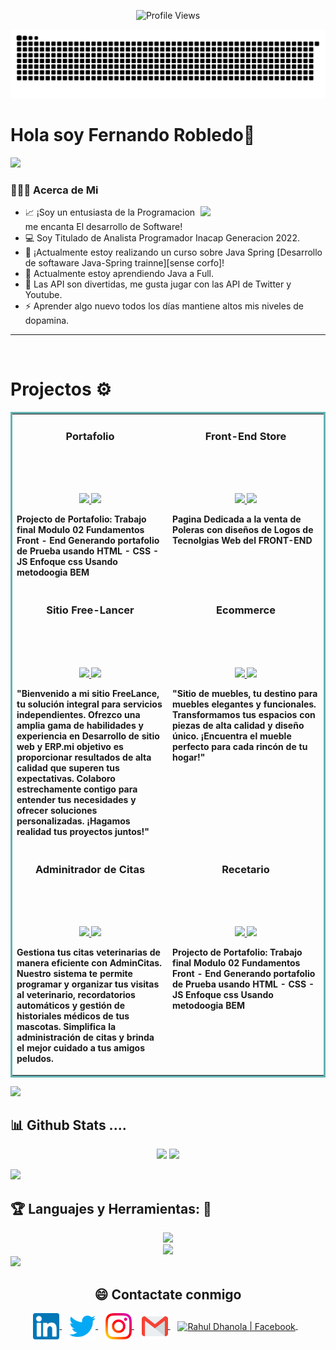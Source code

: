 
<p align = "center">
	<img src = "https://komarev.com/ghpvc/?username=10kartik&style=plastic&color=blueviolet" alt = "Profile Views"/>
</p>
<p align = "center">
	<img src = "https://github.com/7oSkaaa/7oSkaaa/blob/output/github-contribution-grid-snake.svg?" alt = "Snake Game"/>
</p>


# Hola soy Fernando Robledo👋

![](https://github.com/halfrost/halfrost/blob/master/icons/header_.png)

### 👨🏻‍💻 Acerca de Mi

<img align='right' src='https://user-images.githubusercontent.com/5713670/87202985-820dcb80-c2b6-11ea-9f56-7ec461c497c3.gif' width='200"'>

- 📈 ¡Soy un entusiasta de la Programacion me encanta El desarrollo de Software!
- 💻 Soy Titulado de Analista Programador Inacap Generacion 2022.
- 🔭 ¡Actualmente estoy realizando un curso sobre Java Spring [Desarrollo de softaware Java-Spring trainne][sense corfo]!
- 🌱 Actualmente estoy aprendiendo Java a Full.
- 🥅 Las API son divertidas, me gusta jugar con las API de Twitter y Youtube.
- ⚡ Aprender algo nuevo todos los días mantiene altos mis niveles de dopamina.

---

<br>

# Projectos ⚙️
<!-- <h1 align="center">Projects</h1> -->
<table bordercolor="#66b2b2">
  
  <tr>
    <td width="50%" valign="top">
      <h3 align="center">Portafolio</h3>
        <br />
        <a target="_blank" href="https://frobledod1981.github.io/Portafolio/">
        </a>
        <br />
        <p align="center">
          <br>
  <a href="https://github.com/frobledod1981/Portafolio?tab=readme-ov-file" target="_blank">
    <img src="https://img.shields.io/static/v1?label=|&message=REPO&color=f&style=plastic&logo=github&logo-color=white"/>
  </a>  
  <a href="https://frobledod1981.github.io/Portafolio/" target="_blank">
    <img src="https://img.shields.io/static/v1?label=|&message=WEBSITE&color=cdf998&style=plastic&logo=wordpress&logo-color=white"/>
  </a>
      </p>
        <p><strong>Projecto de Portafolio: Trabajo final Modulo 02 Fundamentos Front - End Generando portafolio de Prueba usando HTML - CSS - JS Enfoque css Usando metodoogia BEM</p>
    </td>
    <td width="50%" valign="top">
      <h3 align="center">Front-End Store</h3>
        <br />
        <a target="_blank" href="https://frobledod1981.github.io/Portafolio/">
        </a>
        <br />
        <p align="center">
          <br>
  <a href="#" target="_blank">
    <img src="https://img.shields.io/static/v1?label=|&message=REPO&color=f&style=plastic&logo=github&logo-color=white"/>
  </a>  
  <a href="https://market-dev-prueba.netlify.app/" target="_blank">
    <img src="https://img.shields.io/static/v1?label=|&message=WEBSITE&color=cdf998&style=plastic&logo=wordpress&logo-color=white"/>
  </a>
      </p>
        <p><strong>Pagina Dedicada a la venta de Poleras con diseños de Logos de Tecnolgias Web del FRONT-END</p>
    </td>
  </tr>
  
  <tr>
    <td width="50%" valign="top">
      <h3 align="center">Sitio Free-Lancer</h3>
        <br />
        <a target="_blank" href="https://frobledod1981.github.io/Portafolio/">
        </a>
        <br />
        <p align="center">
          <br>
  <a href="#" target="_blank">
    <img src="https://img.shields.io/static/v1?label=|&message=REPO&color=f&style=plastic&logo=github&logo-color=white"/>
  </a>  
  <a href="https://freelancer-fernando.netlify.app/" target="_blank">
    <img src="https://img.shields.io/static/v1?label=|&message=WEBSITE&color=cdf998&style=plastic&logo=wordpress&logo-color=white"/>
  </a>
      </p>
        <p><strong>"Bienvenido a mi sitio FreeLance, tu solución integral para servicios independientes. Ofrezco una amplia gama de habilidades y experiencia en Desarrollo de sitio web y ERP.mi objetivo es proporcionar resultados de alta calidad que superen tus expectativas. Colaboro estrechamente contigo para entender tus necesidades y ofrecer soluciones personalizadas. ¡Hagamos realidad tus proyectos juntos!"</p>
    </td>
    <td width="50%" valign="top">
      <h3 align="center">Ecommerce</h3>
        <br />
        <a target="_blank" href="https://frobledod1981.github.io/Portafolio/">
        </a>
        <br />
        <p align="center">
          <br>
  <a href="https://github.com/frobledod1981/muebles" target="_blank">
    <img src="https://img.shields.io/static/v1?label=|&message=REPO&color=f&style=plastic&logo=github&logo-color=white"/>
  </a>  
  <a href="https://freelancer-fernando.netlify.app/" target="_blank">
    <img src="https://img.shields.io/static/v1?label=|&message=WEBSITE&color=cdf998&style=plastic&logo=wordpress&logo-color=white"/>
  </a>
      </p>
        <p><strong>"Sitio de muebles, tu destino para muebles elegantes y funcionales. Transformamos tus espacios con piezas de alta calidad y diseño único. ¡Encuentra el mueble perfecto para cada rincón de tu hogar!"</p>
    </td>
  </tr>
  
   <tr>
    <td width="50%" valign="top">
      <h3 align="center">Adminitrador de Citas</h3>
        <br />
        <a target="_blank" href="https://frobledod1981.github.io/Portafolio/">
        </a>
        <br />
        <p align="center">
          <br>
  <a href="https://github.com/frobledod1981/administradorcitas" target="_blank">
    <img src="https://img.shields.io/static/v1?label=|&message=REPO&color=f&style=plastic&logo=github&logo-color=white"/>
  </a>  
  <a href="https://adminidorcitas.netlify.app/" target="_blank">
    <img src="https://img.shields.io/static/v1?label=|&message=WEBSITE&color=cdf998&style=plastic&logo=wordpress&logo-color=white"/>
  </a>
      </p>
        <p><strong>Gestiona tus citas veterinarias de manera eficiente con AdminCitas. Nuestro sistema te permite programar y organizar tus visitas al veterinario, recordatorios automáticos y gestión de historiales médicos de tus mascotas. Simplifica la administración de citas y brinda el mejor cuidado a tus amigos peludos.</p>
    </td>
    <td width="50%" valign="top">
      <h3 align="center">Recetario</h3>
        <br />
        <a target="_blank" href="https://frobledod1981.github.io/Portafolio/">
        </a>
        <br />
        <p align="center">
          <br>
  <a href="#" target="_blank">
    <img src="https://img.shields.io/static/v1?label=|&message=REPO&color=f&style=plastic&logo=github&logo-color=white"/>
  </a>  
  <a href="https://recetarioss.netlify.app/" target="_blank">
    <img src="https://img.shields.io/static/v1?label=|&message=WEBSITE&color=cdf998&style=plastic&logo=wordpress&logo-color=white"/>
  </a>
      </p>
        <p><strong>Projecto de Portafolio: Trabajo final Modulo 02 Fundamentos Front - End Generando portafolio de Prueba usando HTML - CSS - JS Enfoque css Usando metodoogia BEM</p>
    </td>
  </tr>
</table>

<img src="https://user-images.githubusercontent.com/73097560/115834477-dbab4500-a447-11eb-908a-139a6edaec5c.gif">


 <h2> 📊 Github Stats ....</h2>
<p align="center">
<img src="http://github-profile-summary-cards.vercel.app/api/cards/most-commit-language?username=mahmoudmiehob&theme=solarized_dark">
<img src="http://github-profile-summary-cards.vercel.app/api/cards/stats?username=mahmoudmiehob&theme=solarized_dark">
</p>

<img src="https://user-images.githubusercontent.com/73097560/115834477-dbab4500-a447-11eb-908a-139a6edaec5c.gif">

 ## :trophy: Languajes y Herramientas: :robot:

<div align="center">
  <img src="https://skillicons.dev/icons?i=nodejs,github,c,javascript,typescript,mongodb,java,spring,php,docker,linux,npm,eclipse,intellij" /><br>
  <img src="https://skillicons.dev/icons?i=react,bootstrap,mysql,html,css,vscode,figma,git,angular,tailwind,sass,vue,postman,aws,gulp" />
</div>

<img src="https://user-images.githubusercontent.com/73097560/115834477-dbab4500-a447-11eb-908a-139a6edaec5c.gif">

<div align="center">
  <h2><b>😄 Contactate conmigo</b></h2>
  </div>
<p align="center">
<a href="https://www.linkedin.com/in/dhanola/" target="_blank">
  <img align="center" alt="Rahul Dhanola | Linkedin" width="42px" src="https://github.com/SatYu26/SatYu26/blob/master/Assets/Linkedin.svg" />
</a> &nbsp;&nbsp;
<a href="https://twitter.com/_DHANOLA" target="_blank">
  <img align="center" alt="Rahul Dhanola | Twitter" width="42px" src="https://github.com/SatYu26/SatYu26/blob/master/Assets/Twitter.svg" />
</a> &nbsp;&nbsp;
<a href="https://www.instagram.com/rahul_dhanola/" target="_blank">
  <img align="center" alt="Rahul Dhanola | Instagram" width="42px" src="https://github.com/SatYu26/SatYu26/blob/master/Assets/Instagram.svg" />
</a> &nbsp;&nbsp;
<a href="mailto:rahuldhanola31@gmail.com" >
  <img align="center" alt="Rahul Dhanola | Gmail" width="42px" src="https://github.com/SatYu26/SatYu26/blob/master/Assets/Gmail.svg" />
</a> &nbsp;&nbsp;
<a href="https://www.facebook.com/profile.php?id=100013628134596">
    <img align="center" alt="Rahul Dhanola | Facebook" width="42px" src="https://upload.wikimedia.org/wikipedia/en/thumb/0/04/Facebook_f_logo_%282021%29.svg/100px-Facebook_f_logo_%282021%29.svg.png" />
</a> &nbsp;&nbsp;
<p>

